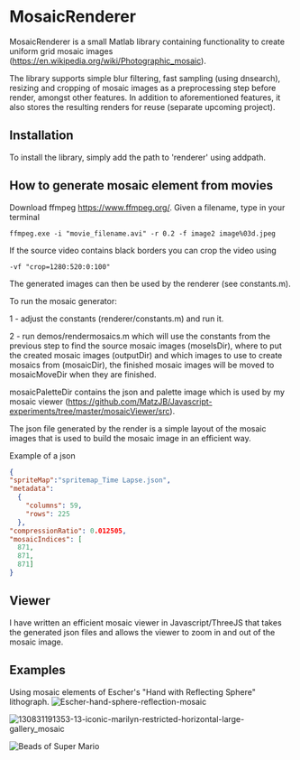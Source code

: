 # MosaicRenderer

MosaicRenderer is a small Matlab library containing functionality to create uniform grid mosaic images (https://en.wikipedia.org/wiki/Photographic_mosaic).

The library supports simple blur filtering, fast sampling (using dnsearch), resizing and cropping of mosaic images as a preprocessing step before render, amongst other features. In addition to aforementioned features, it also stores the resulting renders for reuse (separate upcoming project).


Installation
---
To install the library, simply add the path to 'renderer' using addpath.


How to generate mosaic element from movies
---
Download ffmpeg https://www.ffmpeg.org/. Given a filename, type in your terminal

```code
ffmpeg.exe -i "movie_filename.avi" -r 0.2 -f image2 image%03d.jpeg
```

If the source video contains black borders you can crop the video using

```code
-vf "crop=1280:520:0:100"
```

The generated images can then be used by the renderer (see constants.m).

To run the mosaic generator:

1 - adjust the constants (renderer/constants.m) and run it.

2 - run demos/rendermosaics.m which will use the constants from the previous step to find the source mosaic images (moselsDir), where to put the created mosaic images (outputDir) and which images to use to create mosaics from (mosaicDir), the finished mosaic images will be moved to mosaicMoveDir when they are finished.


mosaicPaletteDir contains the json and palette image which is used by my mosaic viewer (https://github.com/MatzJB/Javascript-experiments/tree/master/mosaicViewer/src).


The json file generated by the render is a simple layout of the mosaic images that is used to build the mosaic image in an efficient way.


Example of a json 
```json
{
"spriteMap":"spritemap_Time Lapse.json", 
"metadata": 
  {
    "columns": 59,
    "rows": 225
  },
"compressionRatio": 0.012505,
"mosaicIndices": [
  871,
  871,
  871]
}
```

Viewer
---
I have written an efficient mosaic viewer in Javascript/ThreeJS that takes the generated json files and allows the viewer to zoom in and out of the mosaic image.


Examples
---

Using mosaic elements of Escher's "Hand with Reflecting Sphere" lithograph.
![Escher-hand-sphere-reflection-mosaic](https://cloud.githubusercontent.com/assets/14231209/22531619/6850075a-e8e2-11e6-8357-a450970149f6.jpg)

![130831191353-13-iconic-marilyn-restricted-horizontal-large-gallery_mosaic](https://user-images.githubusercontent.com/14231209/57584481-05c5ff80-74dc-11e9-8144-5b30e9ef435a.png)

![Beads of Super Mario](https://cloud.githubusercontent.com/assets/14231209/22531633/7b4ae0c8-e8e2-11e6-813d-feae336bccc4.png)

